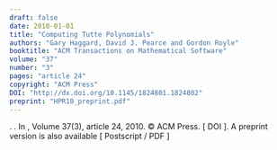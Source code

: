 ```yaml
---
draft: false
date: 2010-01-01
title: "Computing Tutte Polynomials"
authors: "Gary Haggard, David J. Pearce and Gordon Royle"
booktitle: "ACM Transactions on Mathematical Software"
volume: "37"
number: "3"
pages: "article 24"
copyright: "ACM Press"
DOI: "http://dx.doi.org/10.1145/1824801.1824802"
preprint: "HPR10_preprint.pdf"
---
```

. . In , Volume 37(3), article 24, 2010. © ACM Press. [ DOI ]. A preprint version is also available [ Postscript / PDF ]
